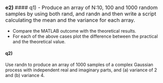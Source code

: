### e2) <span style="font-weight:normal;"> #### q1) <span style="font-weight:normal;"> - Produce an array of N:10, 100 and 1000 random samples by using both rand, and randn and then write a script calculating the mean and the variance for each array.
- Compare the MATLAB outcome with the theoretical results.
- For each of the above cases plot the difference between the practical and the theoretical value.


#### q2)

Use randn to produce an array of 1000 samples of a complex Gaussian process with independent real and imaginary parts, and (a) variance of 2 and (b) variance 4.
